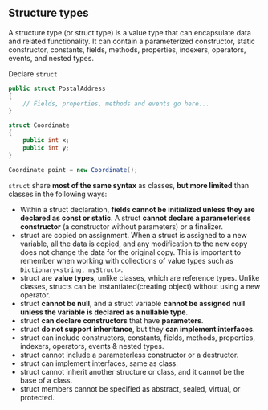 ## Structure types
A structure type (or struct type) is a value type that can encapsulate data and related functionality. It can contain a parameterized constructor, static constructor, constants, fields, methods, properties, indexers, operators, events, and nested types.

Declare `struct`
```cs
public struct PostalAddress
{
    // Fields, properties, methods and events go here...
}

```

```cs
struct Coordinate
{
    public int x;
    public int y;
}

Coordinate point = new Coordinate();
```

`struct` share **most of the same syntax** as classes, **but more limited** than classes in the following ways:

- Within a struct declaration, **fields cannot be initialized unless they are declared as const or static**.
A struct **cannot declare a parameterless constructor** (a constructor without parameters) or a finalizer.
- struct are copied on assignment. When a struct is assigned to a new variable, all the data is copied, and any modification to the new copy does not change the data for the original copy. This is important to remember when working with collections of value types such as `Dictionary<string, myStruct>`.
- struct are **value types**, unlike classes, which are reference types.
Unlike classes, structs can be instantiated(creating object) without using a new operator.
- struct **cannot be null**, and a struct variable **cannot be assigned null unless the variable is declared as a nullable type**.
- struct **can declare constructors** that have **parameters**.
- struct **do not support inheritance**, but they **can implement interfaces**.
- struct can include constructors, constants, fields, methods, properties, indexers, operators, events & nested types.
- struct cannot include a parameterless constructor or a destructor.
- struct can implement interfaces, same as class.
- struct cannot inherit another structure or class, and it cannot be the base of a class.
- struct members cannot be specified as abstract, sealed, virtual, or protected.
